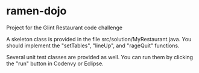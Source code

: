 # ramen-dojo
Project for the Glint Restaurant code challenge

A skeleton class is provided in the file src/solution/MyRestaurant.java.  You should implement the "setTables", "lineUp", and "rageQuit" functions.

Several unit test classes are provided as well.  You can run them by clicking the "run" button in Codenvy or Eclipse.